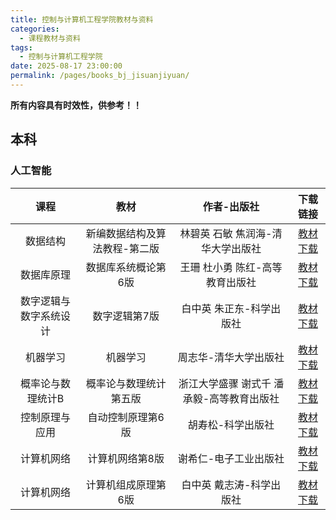 ```yaml
---
title: 控制与计算机工程学院教材与资料
categories: 
  - 课程教材与资料
tags: 
  - 控制与计算机工程学院
date: 2025-08-17 23:00:00
permalink: /pages/books_bj_jisuanjiyuan/
---
```

**所有内容具有时效性，供参考！！**

## 本科
### 人工智能

| 课程 | 教材 | 作者-出版社 | 下载链接 |
| :--------------: | :-----------: | :-----------------: | :---------------------: |
|        数据结构        | 新编数据结构及算法教程-第二版 |     林碧英 石敏 焦润海-清华大学出版社     | <a href="https://onemanager.ncepuinfo.cc/NCEPUwiki/北京/控制与计算机工程学院/人工智能/新编数据结构及算法教程-第二版.pdf" target="_blank">教材下载</a> |
|       数据库原理       |      数据库系统概论第6版      |      王珊 杜小勇 陈红-高等教育出版社      |      <a href="https://onemanager.ncepuinfo.cc/NCEPUwiki/北京/控制与计算机工程学院/人工智能/数据库系统概论第6版.pdf" target="_blank">教材下载</a>      |
| 数字逻辑与数字系统设计 |         数字逻辑第7版         |         白中英 朱正东-科学出版社          |         <a href="https://onemanager.ncepuinfo.cc/NCEPUwiki/北京/控制与计算机工程学院/人工智能/数字逻辑第7版.pdf" target="_blank">教材下载</a>         |
|        机器学习        |           机器学习            |           周志华-清华大学出版社           |        <a href="https://onemanager.ncepuinfo.cc/NCEPUwiki/北京/控制与计算机工程学院/人工智能/机器学习_周志华.pdf" target="_blank">教材下载</a>        |
|   概率论与数理统计B    |    概率论与数理统计第五版     | 浙江大学盛骤 谢式千 潘承毅-高等教育出版社 |               <a href="https://onemanager.ncepuinfo.cc/NCEPUwiki/概率统计/概率论与数理统计浙大第五版.pdf" target="_blank">教材下载</a>                |
|     控制原理与应⽤      |       自动控制原理第6版       |             胡寿松-科学出版社             |       <a href="https://onemanager.ncepuinfo.cc/NCEPUwiki/北京/控制与计算机工程学院/人工智能/自动控制原理第6版.pdf" target="_blank">教材下载</a>       |
|       计算机网络       |        计算机网络第8版        |           谢希仁-电子工业出版社           |        <a href="https://onemanager.ncepuinfo.cc/NCEPUwiki/北京/控制与计算机工程学院/人工智能/计算机网络第8版.pdf" target="_blank">教材下载</a>        |
|       计算机网络       |      计算机组成原理第6版      |          ⽩中英 戴志涛-科学出版社          |      <a href="https://onemanager.ncepuinfo.cc/NCEPUwiki/北京/控制与计算机工程学院/人工智能/计算机组成原理第6版.pdf" target="_blank">教材下载</a>      |